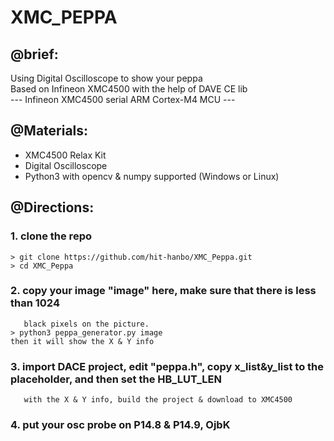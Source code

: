 XMC_PEPPA  
===  

## @brief:  
Using Digital Oscilloscope to show your peppa  
Based on Infineon XMC4500 with the help of DAVE CE lib  
 --- Infineon XMC4500 serial ARM Cortex-M4 MCU ---

## @Materials:  
- XMC4500 Relax Kit  
- Digital Oscilloscope  
- Python3 with opencv & numpy supported (Windows or Linux)

## @Directions: 
### 1. clone the repo
	> git clone https://github.com/hit-hanbo/XMC_Peppa.git
	> cd XMC_Peppa
	
### 2. copy your image "image" here, make sure that there is less than 1024
       black pixels on the picture.
	> python3 peppa_generator.py image
	then it will show the X & Y info
	
### 3. import DACE project, edit "peppa.h", copy x_list&y_list to the placeholder, and then set the HB_LUT_LEN
       with the X & Y info, build the project & download to XMC4500
	   
### 4. put your osc probe on P14.8 & P14.9, OjbK

